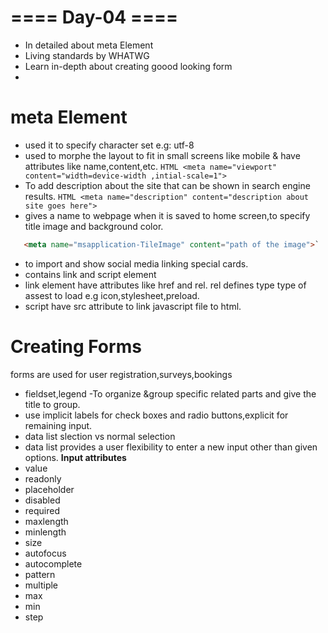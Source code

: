 # ==== Day-04 ====

* In detailed about meta Element
* Living standards by WHATWG
* Learn in-depth about creating goood looking form
* 
# meta Element
* used it to specify character set e.g: utf-8
* used to morphe the layout to fit in small screens like mobile & have attributes like name,content,etc.
`HTML <meta name="viewport" content="width=device-width ,intial-scale=1">`
* To add description about the site that can be shown in search engine results.
`HTML <meta name="description" content="description about site goes here">`
* gives a name to webpage when it is saved to home screen,to specify title image and background color.
```HTML <meta name="application-name" content="application name goes here">
   <meta name="msapplication-TileImage" content="path of the image">`
```
* to import and show social media linking special cards.
* contains link and script element
* link element have attributes like href and rel. rel defines type type of assest to load e.g icon,stylesheet,preload.
* script have src attribute to link javascript file to html.

# Creating Forms
forms are used for user registration,surveys,bookings
* fieldset,legend -To organize &group  specific related parts and give the title to group.
* use implicit labels for check boxes and radio buttons,explicit for remaining input.
* data list slection vs normal selection
* data list provides a user flexibility to enter a new input other than given options.
**Input attributes**
* value
* readonly
* placeholder
* disabled
* required
* maxlength
* minlength
* size
* autofocus
* autocomplete
* pattern
* multiple
* max
* min
* step
